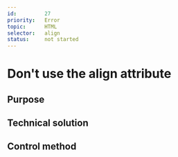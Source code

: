 ```yaml
---
id:         27
priority:   Error
topic:      HTML
selector:   align
status:     not started
---
```


# Don't use the align attribute

## Purpose

## Technical solution

## Control method


